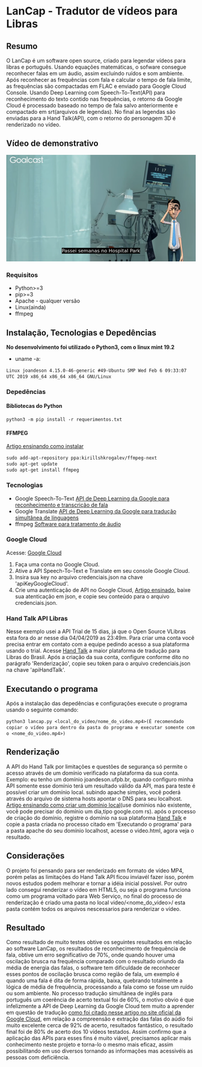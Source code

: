 # LanCap - Tradutor de vídeos para Libras

## Resumo
O LanCap é um software open source, criado para legendar vídeos para libras e português. Usando equações matemáticas, o sofware consegue reconhecer falas em um áudio, assim excluíndo ruídos e som ambiente. Após reconhecer as frequências com fala e calcular o tempo de fala limite, as frequências são compactadas em FLAC e enviado para Google Cloud Console. Usando Deep Learning com Speech-To-Text(API) para reconhecimento do texto contido nas frequências, o retorno da Google Cloud é processado baseado no tempo de fala salvo anteriormente e compactado em srt(arquivos de legendas). No final as legendas são enviadas para a Hand Talk(API), com o retorno do personagem 3D é renderizado no vídeo.

## Vídeo de demonstrativo
[![Clique para ver o vídeo](screenshot.png)](https://www.youtube.com/watch?v=7qWeG6pOeDE)

### Requisitos
- Python>=3
- pip>=3
- Apache - qualquer versão
- Linux(ainda)
- ffmpeg

## Instalação, Tecnologias e Depedências
**No desenvolvimento foi utilizado o Python3, com o linux mint 19.2**
- uname -a:
```
Linux joandeson 4.15.0-46-generic #49-Ubuntu SMP Wed Feb 6 09:33:07 UTC 2019 x86_64 x86_64 x86_64 GNU/Linux
```

### Depedências
#### Bibliotecas do Python
```
python3 -m pip install -r requerimentos.txt
```
#### FFMPEG
[Artigo ensinando como instalar](https://www.edivaldobrito.com.br/como-instalar-o-ffmpeg-no-ubuntu/)
```
sudo add-apt-repository ppa:kirillshkrogalev/ffmpeg-next
sudo apt-get update
sudo apt-get install ffmpeg
```

### Tecnologias
- Google Speech-To-Text [API de Deep Learning da Google para reconhecimento e transcrição de fala](https://cloud.google.com/gcp/)
- Google Translate [API de Deep Learning da Google para tradução simultânea de línguagens](https://cloud.google.com/translate/)
- ffmpeg [Software para tratamento de áudio](https://ffmpeg.org/)

### Google Cloud
Acesse: [Google Cloud](https://cloud.google.com/)
1. Faça uma conta no Google Cloud.
2. Ative a API Speech-To-Text e Translate em seu console Google Cloud.
3. Insira sua key no arquivo credenciais.json na chave 'apiKeyGoogleCloud'.
4. Crie uma autenticação de API no Google Cloud, [Artigo ensinado](https://cloud.google.com/video-intelligence/docs/common/auth?hl=pt-br), baixe sua atenticação em json, e copie seu conteúdo para o arquivo credenciais.json.

### Hand Talk API Libras
Nesse exemplo usei a API Trial de 15 dias, já que o Open Source VLibras esta fora do ar nesse dia 04/04/2019 as 23:49m. Para criar uma conta você precisa entrar em contato com a equipe pedindo acesso a sua plataforma usando o trial. Acesse [Hand Talk](https://handtalk.me/) a maior plataforma de tradução para Libras do Brasil.
Após a criação da sua conta, configure conforme dito no parágrafo 'Renderização', copie seu token para o arquivo credenciais.json na chave 'apiHandTalk'.

## Executando o programa
Após a instalação das depedências e configurações execute o programa usando o seguinte comando:
```
python3 lancap.py <local_do_video/nome_do_video.mp4>(É recomendado copiar o vídeo para dentro da pasta do programa e executar somente com o <nome_do_video.mp4>)
```

## Renderização
A API do Hand Talk por limitações e questões de segurança só permite o acesso através de um domínio verificado na plataforma da sua conta. Exemplo: eu tenho um domínio joandeson.ufpb.br, quando configuro minha API somente esse domínio terá um resultado válido da API, mas para teste é possível criar um domínio local. subindo apache simples, você poderá através do arquivo de sistema hosts apontar o DNS para seu localhost. [Artigo ensinando como criar um domínio local](https://support.rackspace.com/how-to/modify-your-hosts-file/)(use domínios não existente, você pode precisar do domínio um dia,tipo google.com rs). após o processo de criação do domínio, registre o domínio na sua plataforma [Hand Talk](http://account.handtalk.me/) e copie a pasta criada no processo citado em 'Executando o programa' para a pasta apache do seu domínio localhost, acesse o video.html, agora veja o resultado.

## Considerações
O projeto foi pensando para ser renderizado em formato de vídeo MP4, porém pelas as limitações do Hand Talk API ficou inviavél fazer isso, porém novos estudos podem melhorar e tornar a idéia inicial possível. Por outro lado consegui renderizar o vídeo em HTML5, ou seja o programa funciona como um programa voltado para Web Serviço, no final do processo de renderização é criado uma pasta no local video/<nome_do_video>/ esta pasta contém todos os arquivos nescessarios para renderizar o vídeo.

## Resultado
Como resultado de muito testes obtive os seguintes resultados em relação ao software LanCap, os resultados de reconhecimento de frequência de fala, obtive um erro segnificativo de 70%, onde quando houver uma oscilação brusca na frequência comparado com o resultado oriundo da média de energia das falas, o software tem dificuldade de reconhecer esses pontos de oscilação brusca como região de fala, um exemplo é quando uma fala é dita de forma rápida, baixa, quebrando totalmente a lógica de média de frequência, processando a fala como se fosse um ruído ou som ambiente. No processo tradução simultânea de inglês para português um coerência de acerto textual foi de 60%, o motivo obvio é que infelizmente a API de Deep Learning da Google Cloud tem muito a aprender em questão de tradução [como foi citado nesse artigo no site oficial da Google Cloud](https://cloud.google.com/translate/), em relação a compreensão e extração das falas do aúdio foi muito excelente cerca de 92% de acerto, resultados fantástico, o resultado final foi de 80% de acerto dos 10 vídeos testados. Assim confirmo que a aplicação das APIs para esses fins é muito viável, precisamos aplicar mais conhecimento neste projeto e torna-lo o mesmo mais eficaz, assim possibilitando em uso diversos tornando as informações mas acessivéis as pessoas com deficiência.
